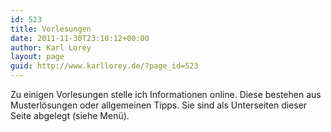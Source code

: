```yaml
---
id: 523
title: Vorlesungen
date: 2011-11-30T23:10:12+00:00
author: Karl Lorey
layout: page
guid: http://www.karllorey.de/?page_id=523
---
```

Zu einigen Vorlesungen stelle ich Informationen online. Diese bestehen aus Musterlösungen oder allgemeinen Tipps. Sie sind als Unterseiten dieser Seite abgelegt (siehe Menü).
